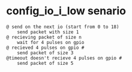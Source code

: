 # config_io_i_low senario
    @ send on the next io (start from 0 to 18)
        send packet with size 1
    @ recieving packet of size n 
        wait for 4 pulses on gpio
    @ recieved 4 pulses on gpio #
        send packet of size 3 
    @timeout doesn't recieve 4 pulses on gpio # 
        send packet of size 5
        